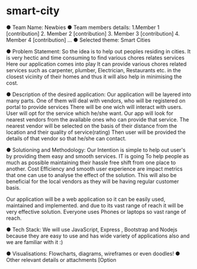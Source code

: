 # smart-city

● Team Name: Newbies
● Team members details: 1.Member 1 [contribution]
 2. Member 2 [contribution]
 3. Member 3 [contribution]
 4. Member 4 [contribution] …
● Selected theme: Smart Cities

● Problem Statement: So the idea is to help out peoples residing in cities.
It is very hectic and time consuming to find various chores relates services
Here our application comes into play It can provide various chores related services such as
carpenter, plumber, Electrician, Restaurants etc. in the closest vicinity of their homes and thus it will also help in minimising the cost.

● Description of the desired application:
Our application will be layered into many parts.
One of them will deal with vendors, who will be registered on portal to provide services
There will be one wich will interact with users.
User will opt for the service which he/she want.
Our app will look for nearest vendors from the available ones who can provide that service.
The nearest vendor will be selected on the basis of their distance from the location and their quality of service(rating)
Then user will be provided the details of that vendor so that he/she can contact.

● Solutioning and Methodology:
Our Intention is simple to help out user's by providing them easy and smooth services.
IT is  going To help people as much as possible maintaining their hassle free shift from one place to another.
Cost Efficiency and smooth user experience are impact metrics that one can use to analyse the effect of the solution.
This will also be beneficial for the local vendors as they will be having regular customer basis.

Our application will be a web application so it can be easily used, maintained and implemented. and due to its vast range of reach it will be very effective solution.
Everyone uses Phones or laptops so vast range of reach.

● Tech Stack: We will use JavaScript, Express , Bootstrap and Nodejs  because they are easy to use and has wide variety of applications also and we are familiar with it :)

● Visualisations: Flowcharts, diagrams, wireframes or even doodles!
● Other relevant details or attachments [Option
